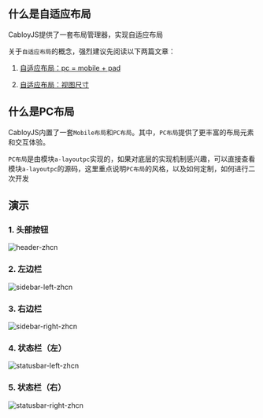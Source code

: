 ## 什么是自适应布局

CabloyJS提供了一套布局管理器，实现自适应布局

关于`自适应布局`的概念，强烈建议先阅读以下两篇文章：

1. [自适应布局：pc = mobile + pad](https://cabloy.com/zh-cn/articles/adaptive-layout.html)

2. [自适应布局：视图尺寸](https://cabloy.com/zh-cn/articles/13521bf0559c44b58c2659c65ef6bb05.html)

## 什么是PC布局

CabloyJS内置了一套`Mobile布局`和`PC布局`。其中，`PC布局`提供了更丰富的布局元素和交互体验。

`PC布局`是由模块`a-layoutpc`实现的，如果对底层的实现机制感兴趣，可以直接查看模块`a-layoutpc`的源码，这里重点说明`PC布局`的风格，以及如何定制，如何进行二次开发

## 演示

### 1. 头部按钮

![header-zhcn](https://admin.cabloy.com/api/a/file/file/download/fa05f8e237ff4507ac565fdf1b851b9f.gif)

### 2. 左边栏

![sidebar-left-zhcn](https://admin.cabloy.com/api/a/file/file/download/b4933a97a5b3454a925f3bec32919229.gif)

### 3. 右边栏

![sidebar-right-zhcn](https://admin.cabloy.com/api/a/file/file/download/93336dcd875b489e959ce8823d8ac082.gif)

### 4. 状态栏（左）

![statusbar-left-zhcn](https://admin.cabloy.com/api/a/file/file/download/b99c2feb281e45eb95bb95360f446699.gif)

### 5. 状态栏（右）

![statusbar-right-zhcn](https://admin.cabloy.com/api/a/file/file/download/7b9492e010ea4aaf963d3bd283e5da9e.gif)
